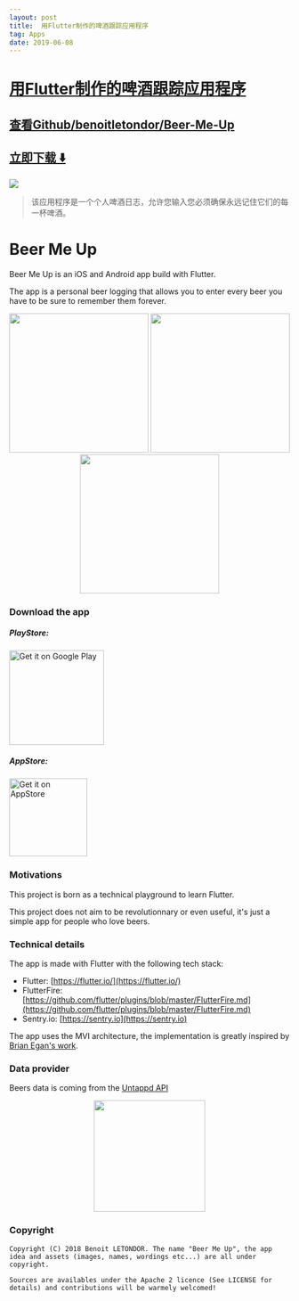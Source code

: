 ```yaml
---
layout: post
title:  用Flutter制作的啤酒跟踪应用程序
tag: Apps
date: 2019-06-08
---
```


# [用Flutter制作的啤酒跟踪应用程序 ](http://github.com/benoitletondor/Beer-Me-Up) 



## [查看Github/benoitletondor/Beer-Me-Up](http://github.com/benoitletondor/Beer-Me-Up)
## [立即下载 ️⬇️ ](https://codeload.github.com/benoitletondor/Beer-Me-Up/zip/master) 


 
![](https://flutterawesome.com/content/images/2018/10/Beer-Me-Up.jpg)
 
>
> 该应用程序是一个个人啤酒日志，允许您输入您必须确保永远记住它们的每一杯啤酒。
>

 
# Beer Me Up

Beer Me Up is an iOS and Android app build with Flutter. 

The app is a personal beer logging that allows you to enter every beer you have to be sure to remember them forever.

<p align="center">
  <img src="https://github.com/benoitletondor/Beer-Me-Up/raw/develop/sc1.png" width="250"/>
  <img src="https://github.com/benoitletondor/Beer-Me-Up/raw/develop/sc2.png" width="250"/>
  <img src="https://github.com/benoitletondor/Beer-Me-Up/raw/develop/sc3.png" width="250"/>
</p>

### Download the app

##### PlayStore:

<a href='https://play.google.com/store/apps/details?id=com.benoitletondor.beermeup'><img alt='Get it on Google Play' src='https://play.google.com/intl/en_us/badges/images/generic/en_badge_web_generic.png' width="170"/></a>

##### AppStore:

<a href='https://itunes.apple.com/us/app/beer-me-up-your-beer-logging/id1393867499'><img alt='Get it on AppStore' src='https://devimages-cdn.apple.com/app-store/marketing/guidelines/images/badge-download-on-the-app-store.svg' width="140"/></a>

### Motivations

This project is born as a technical playground to learn Flutter. 

This project does not aim to be revolutionnary or even useful, it's just a simple app for people who love beers.

### Technical details

The app is made with Flutter with the following tech stack:
- Flutter: [https://flutter.io/](https://flutter.io/)
- FlutterFire: [https://github.com/flutter/plugins/blob/master/FlutterFire.md](https://github.com/flutter/plugins/blob/master/FlutterFire.md)
- Sentry.io: [https://sentry.io](https://sentry.io)

The app uses the MVI architecture, the implementation is greatly inspired by [Brian Egan's work](https://gitlab.com/brianegan/flutter_mvi_counter).

### Data provider

Beers data is coming from the [Untappd API](https://untappd.com/api)

<p align="center">
  <img src="https://github.com/benoitletondor/Beer-Me-Up/raw/develop/pbu_80_yellow.png" width="200" />
</p>

### Copyright

    Copyright (C) 2018 Benoit LETONDOR. The name "Beer Me Up", the app idea and assets (images, names, wordings etc...) are all under copyright.

    Sources are availables under the Apache 2 licence (See LICENSE for details) and contributions will be warmely welcomed!
